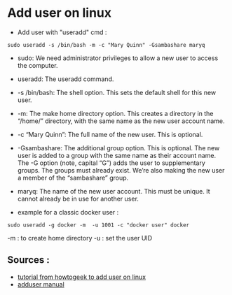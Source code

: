 # Add user on linux 


- Add user with "useradd" cmd : 
```
sudo useradd -s /bin/bash -m -c "Mary Quinn" -Gsambashare maryq
```

- sudo: We need administrator privileges to allow a new user to access the computer.
- useradd: The useradd command.
- -s /bin/bash: The shell option. This sets the default shell for this new user.
- -m: The make home directory option. This creates a directory in the “/home/” directory, with the same name as the new user account name.
- -c “Mary Quinn”: The full name of the new user. This is optional.
- -Gsambashare: The additional group option. This is optional. The new user is added to a group with the same name as their account name. The -G option (note, capital “G”) adds the user to supplementary groups. The groups must already exist. We’re also making the new user a member of the “sambashare” group.
- maryq: The name of the new user account. This must be unique. It cannot already be in use for another user.

- example for a classic docker user : 
```
sudo useradd -g docker -m  -u 1001 -c "docker user" docker
```

-m : to create home directory 
-u : set the user UID

## Sources : 

- [tutorial from howtogeek to add user on linux](https://www.howtogeek.com/806104/add-a-user-to-linux/)
- [adduser manual](https://linux.die.net/man/8/adduser)